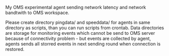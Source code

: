 My OMS experimental agent sending network latency and network bandtwith to OMS workspace.

Please create directory pingdata/ and speeddata/ for agents in same directory as scripts, than you can run scripts from crontab. Data directories are storage for monitoring events which cannot be send to OMS server because of connectivity problem - but events are collected by agent, agents sends all storred events in next sending round when connection is restored.
